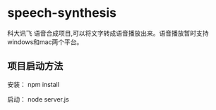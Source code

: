 # speech-synthesis
科大讯飞 语音合成项目,可以将文字转成语音播放出来。语音播放暂时支持windows和mac两个平台。

## 项目启动方法
安装：
npm install

启动：
node server.js
